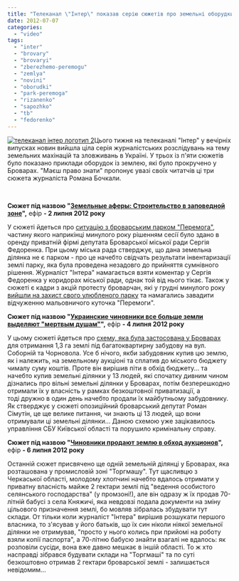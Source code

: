 ```yaml
---
title: "Телеканал \"Інтер\" показав серію сюжетів про земельні оборудки у Броварах"
date: 2012-07-07
categories: 
  - "video"
tags: 
  - "inter"
  - "brovary"
  - "brovaryi"
  - "zberezhemo-peremogu"
  - "zemlya"
  - "novini"
  - "oborudki"
  - "park-peremoga"
  - "rizanenko"
  - "sapozhko"
  - "tb"
  - "fedorenko"
---
```


[![](https://mpz.brovary.org/wp-content/uploads/2012/07/telekanal-inter-logotip-2.jpg "телеканал інтер логотип 2")](https://mpz.brovary.org/wp-content/uploads/2012/07/telekanal-inter-logotip-2.jpg)Цього тижня на телеканалі "Інтер" у вечірніх випусках новин вийшла ціла серія журналістських розслідувань на тему земельних махінацій та зловживань в Україні. У трьох із п'яти сюжетів було показано приклади оборудок із землею, які було прокручено у Броварах. "Маєш право знати" пропонує увазі своїх читатчів ці три сюжета журналіста Романа Бочкали.

 

**Сюжет під назвою "[Земельные аферы: Строительство в заповедной зоне](http://podrobnosti.ua/podrobnosti/2012/07/02/844821.html)",** ефір **- 2 липня 2012 року**

У сюжеті йдеться про [ситуацію з броварським парком "Перемога"](https://mpz.brovary.org/yak-brovarski-regionali-parkovu-zonu-zahopluvali/), частину якого наприкінці минулого року рішенням сесії було здано в оренду приватній фірмі депутата Броварської міської ради Сергія Федоренка. При цьому міська рада стверджує, що дана земельна ділянка не є парком - про це начебто свідчать результати інвентаризації землі парку, яка була проведена незадовго до прийняття сумнівного рішення. Журналіст "Інтера" намагається взяти коментар у Сергія Федоренка у коридорах міської ради, однак той від нього тікає. Також у сюжеті є кадри з акцій протесту броварчан, які у грудні минулого року [вийшли на захист свого улюбленого парку](https://mpz.brovary.org/u-brovarah-did-moroz-prosit-deputativ-ne-chipaty-park-peremoga/) та намагались завадити відчуженню мальовничого куточка "Перемоги".

**Сюжет під назвою "[Украинские чиновники все больше земли выделяют "мертвым душам"](http://podrobnosti.ua/podrobnosti/2012/07/04/845312.html)",** ефір **- 4 липня 2012 року**

У цьому сюжеті йдеться про [схему, яка була застосована у Броварах](https://mpz.brovary.org/hto-mig-zamoviti-napad-na-rizanenka/) для отримання 1,3 га землі під багатоквартирну забудову на вул. Соборній та Чорновола. Усе б нічого, якби забудовник купив цю землю, як і належить, на земельному аукціоні та сплатив до міського бюджету чималу суму коштів. Проте він вирішив піти в обхід бюджету... та начебто купив земельні ділянки у 13 людей, які спочатку дивним чином дізнались про вільні земельні ділянки у Броварах, потім безперешкодно отримали їх у власність у рамках безкоштовної приватизації, а тоді дружно в один день начебто продали їх майбутньому забудовнику. Як стверджує у сюжеті опозиційний броварський депутат Роман Сімутін, це ще велике питання, чи знають ці 13 людей, що вони отримували ці земельні ділянки... Даною схемою уже зацікавилось управління СБУ Київської області та порушило кримінальну справу.

**Сюжет під назвою "[Чиновники продают землю в обход аукционов](http://podrobnosti.ua/podrobnosti/2012/07/06/845711.html)",** ефір **- 6 липня 2012 року**

Останній сюжет присвячено ще одній земельній ділянці у Броварах, яка розташована у промисловій зоні "Торгмашу". Тут щасливцю з Черкаської області, молодому хлопчині начебто вдалось отримати у приватну власність майже 2 гектари землі під "ведення особистого селянського господарства" (у промзоні!), але він одразу ж їх продав 70-літній бабусі з села Княжичі, яка невдовзі подала документи на зміну цільового призначення землі, бо мовляв зібралась збудувати тут склади. От тільки коли журналіст "Інтера" вирішив розшукати першого власника, то з'ясував у його батьків, що їх син ніколи ніякої земельної ділянки не отримував, "просто у нього колись при прийомі на роботу взяли копії паспорта", а 70-літню бабусю знайти взагалі не вдалось: як розповіли сусіди, вона вже давно мешкає в іншій області. То ж хто насправді зібрався будувати склади на "Торгмаші" та по суті безкоштовно отримав 2 гектари броварської землі - залишається невідомим...
